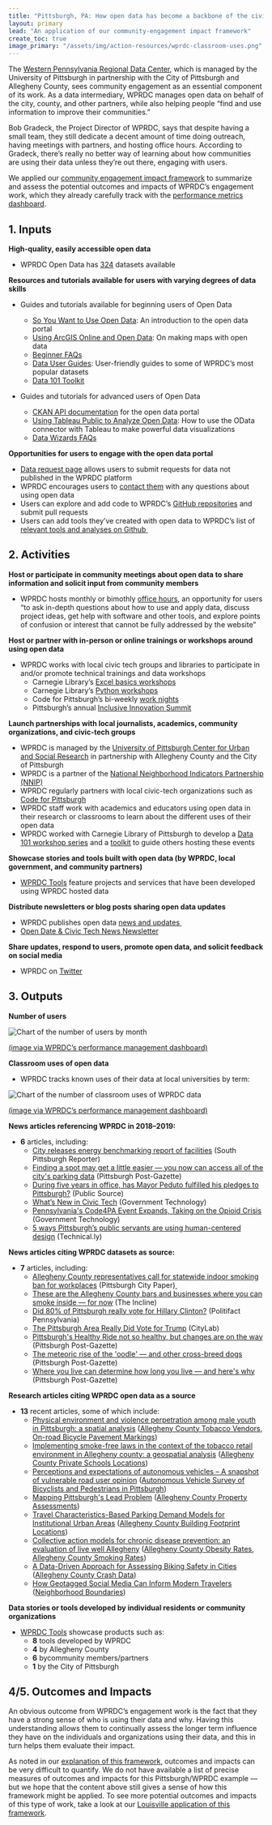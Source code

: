 ```yaml
---
title: "Pittsburgh, PA: How open data has become a backbone of the civic-tech ecosystem"
layout: primary
lead: "An application of our community-engagement impact framework"
create_toc: true
image_primary: "/assets/img/action-resources/wprdc-classroom-uses.png"
---
```


The [Western Pennsylvania Regional Data Center](http://www.wprdc.org/), which is managed by the University of Pittsburgh in partnership with the City of Pittsburgh and Allegheny County, sees community engagement as an essential component of its work. As a data intermediary, WPRDC manages open data on behalf of the city, county, and other partners, while also helping people “find and use information to improve their communities.”  

Bob Gradeck, the Project Director of WPRDC, says that despite having a small team, they still dedicate a decent amount of time doing outreach, having meetings with partners, and hosting office hours. According to Gradeck, there’s really no better way of learning about how communities are using their data unless they’re out there, engaging with users.

We applied our [community engagement impact framework](/action/impact-framework/) to summarize and assess the potential outcomes and impacts of WPRDC’s engagement work, which they already carefully track with the [performance metrics dashboard](https://tools.wprdc.org/analytics/wprdc-dashboard/). 

## 1. Inputs

**High-quality, easily accessible open data**

- WPRDC Open Data has [324](https://data.wprdc.org/dataset) datasets available 

**Resources and tutorials available for users with varying degrees of data skills**

- Guides and tutorials available for beginning users of Open Data
    - [So You Want to Use Open Data](http://www.wprdc.org/news/so-you-want-to-use-open-data/): An introduction to the open data portal
    - [Using ArcGIS Online and Open Data](http://www.wprdc.org/news/using-arcgis-online-and-open-data/): On making maps with open data
    - [Beginner FAQs](http://www.wprdc.org/beginner-faq/)  
    - [Data User Guides](http://tools.wprdc.org/guides/): User-friendly guides to some of WPRDC’s most popular datasets
    - [Data 101 Toolkit](https://docs.google.com/document/d/1VbfIQ80nkaVg87ttPqH4bxsJzBROBSy1VdvOCu_hoP0/edit)

- Guides and tutorials for advanced users of Open Data
    - [CKAN API documentation](https://docs.ckan.org/en/ckan-2.7.0/api/index.html) for the open data portal
    - [Using Tableau Public to Analyze Open Data](http://www.wprdc.org/news/using-tableau-public-to-analyze-open-data/): How to use the OData connector with Tableau to make powerful data visualizations
    - [Data Wizards FAQs](http://wprdc.org/category/wizard-faq)

**Opportunities for users to engage with the open data portal**

- [Data request page](https://data.wprdc.org/datarequest) allows users to submit requests for data not published in the WPRDC platform
- WPRDC encourages users to [contact them](http://www.wprdc.org/contact/) with any questions about using open data
- Users can explore and add code to WPRDC’s [GitHub repositories](https://github.com/WPRDC) and submit pull requests
- Users can add tools they’ve created with open data to WPRDC’s list of [relevant tools and analyses on Github ](https://github.com/WPRDC/list-of-WPRDC-relevant-tools-and-analyses)

## 2. Activities

**Host or participate in community meetings about open data to share information and solicit input from community members**

- WPRDC hosts monthly or bimothly [office hours](https://www.eventbrite.com/e/western-pennsylvania-regional-data-center-office-hours-tickets-65718996287#), an opportunity for users “to ask in-depth questions about how to use and apply data, discuss project ideas, get help with software and other tools, and explore points of confusion or interest that cannot be fully addressed by the website”

**Host or partner with in-person or online trainings or workshops around using open data**

- WPRDC works with local civic tech groups and libraries to participate in and/or promote technical trainings and data workshops
    - Carnegie Library’s [Excel basics workshops](https://www.carnegielibrary.org/event/excel-basics-3/)
    - Carnegie Library’s [Python workshops](https://www.carnegielibrary.org/event/on-ramp-to-python-2/)
    - Code for Pittsburgh’s bi-weekly [work nights](https://www.meetup.com/codeforpgh/events/261694364/)
    - Pittsburgh’s annual [Inclusive Innovation Summit](https://weinnovatepgh.net/inclusive-innovation-summit-2019/)

**Launch partnerships with local journalists, academics, community organizations, and civic-tech groups**

- WPRDC is managed by the [University of Pittsburgh Center for Urban and Social Research](https://ucsur.pitt.edu/) in partnership with Allegheny County and the City of Pittsburgh
- WPRDC is a partner of the [National Neighborhood Indicators Partnership (NNIP)](https://www.neighborhoodindicators.org/)
- WPRDC regularly partners with local civic-tech organizations such as [Code for Pittsburgh](https://codeforpittsburgh.github.io/)
- WPRDC staff work with academics and educators using open data in their research or classrooms to learn about the different uses of their open data
- WPRDC worked with Carnegie Library of Pittsburgh to develop a [Data 101 workshop series](http://www.wprdc.org/news/data-101-toolkit/) and a [toolkit](https://docs.google.com/document/d/1VbfIQ80nkaVg87ttPqH4bxsJzBROBSy1VdvOCu_hoP0/edit) to guide others hosting these events

**Showcase stories and tools built with open data (by WPRDC, local government, and community partners)**

- [WPRDC Tools](https://tools.wprdc.org/) feature projects and services that have been developed using WPRDC hosted data 

**Distribute newsletters or blog posts sharing open data updates**

- WPRDC publishes open data [news and updates ](http://www.wprdc.org/category/news/)
- [Open Date & Civic Tech News Newsletter](http://www.wprdc.org/newsletter/)

**Share updates, respond to users, promote open data, and solicit feedback on social media**

- WPRDC on [Twitter](https://twitter.com/wprdc?ref_src=twsrc%5Egoogle%7Ctwcamp%5Eserp%7Ctwgr%5Eauthor)

## 3. Outputs

**Number of users**

![Chart of the number of users by month](/assets/img/action-resources/wprdc-users.png)

[(image via WPRDC’s performance management dashboard)](https://tools.wprdc.org/analytics/wprdc-dashboard/)

**Classroom uses of open data**

- WPRDC tracks known uses of their data at local universities by term:

![Chart of the number of classroom uses of WPRDC data](/assets/img/action-resources/wprdc-classroom-uses.png)

[(image via WPRDC’s performance management dashboard)](https://tools.wprdc.org/analytics/wprdc-dashboard/)

**News articles referencing WPRDC in 2018–2019:**

- **6** articles, including:
    - [City releases energy benchmarking report of facilities](https://www.sopghreporter.com/story/2019/08/20/news/city-releases-energy-benchmarking-report-of-facilities/20070.html) (South Pittsburgh Reporter)
    - [Finding a spot may get a little easier — you now can access all of the city's parking data](https://www.post-gazette.com/business/tech-news/2019/07/11/open-data-western-pennsylvania-regional-center-pittsburgh-robert-gradeck-university-parking/stories/201907020005) (Pittsburgh Post-Gazette)
    - [During five years in office, has Mayor Peduto fulfilled his pledges to Pittsburgh?](https://www.publicsource.org/during-five-years-in-office-has-mayor-peduto-fulfilled-his-pledges-to-pittsburgh/) (Public Source)
    - [What’s New in Civic Tech](https://www.govtech.com/civic/Whats-New-in-Civic-Tech-Illinois-Maps-New-Health-Data.html) (Government Technology)
    - [Pennsylvania's Code4PA Event Expands, Taking on the Opioid Crisis](https://www.govtech.com/civic/Pennsylvanias-Code4PA-Event-Expands-Taking-on-the-Opioid-Crisis.html) (Government Technology)
    - [5 ways Pittsburgh’s public servants are using human-centered design](https://technical.ly/2018/10/02/open-data-pgh-robert-burack-5-ways-pittsburghs-public-servants-are-using-human-centered-design/) (Technical.ly)

**News articles citing WPRDC datasets as source:**

- **7** articles, including:
    - [Allegheny County representatives call for statewide indoor smoking ban for workplaces](https://www.pghcitypaper.com/pittsburgh/allegheny-county-representatives-call-for-statewide-indoor-smoking-ban-for-workplaces/Content?oid=10609362) (Pittsburgh City Paper)[ ](https://www.pghcitypaper.com/pittsburgh/allegheny-county-representatives-call-for-statewide-indoor-smoking-ban-for-workplaces/Content?oid=10609362)
    - [These are the Allegheny County bars and businesses where you can smoke inside — for now](https://archive.theincline.com/2017/05/09/these-are-the-allegheny-county-bars-and-businesses-where-you-can-smoke-inside-for-now/) (The Incline)
    - [Did 80% of Pittsburgh really vote for Hillary Clinton?](https://www.politifact.com/pennsylvania/statements/2017/jun/02/bill-peduto/did-80-percent-pittsburgh-really-vote-hillary-clin/) (Politifact Pennsylvania)
    - [The Pittsburgh Area Really Did Vote for Trump](https://www.citylab.com/equity/2017/06/peduto-trump-election-paris-climate-change/529029/) (CityLab)
    - [Pittsburgh's Healthy Ride not so healthy, but changes are on the way](https://www.post-gazette.com/local/city/2017/07/17/healthy-ride-pittsburgh-bike-rentals-bikeshare-programs-pa/stories/201707170010) (Pittsburgh Post-Gazette)
    - [The meteoric rise of the 'oodle' — and other cross-breed dogs](https://www.post-gazette.com/local/region/2017/09/25/dogs-goldendoodles-labradoodles-morkies-cocker-spaniels-jack-russels-pets/stories/201709250008) (Pittsburgh Post-Gazette)
    - [Where you live can determine how long you live — and here's why](https://www.post-gazette.com/news/health/2017/08/28/Pittsburgh-lifespan-linked-health-income-education-McKeesport-Upper-St-Clair-where-live/stories/201708110129) (Pittsburgh Post-Gazette)

**Research articles citing WPRDC open data as a source**

- **13** recent articles, some of which include:
    - [Physical environment and violence perpetration among male youth in Pittsburgh: a spatial analysis](https://injuryprevention.bmj.com/content/early/2019/07/12/injuryprev-2019-043356.abstract) ([Allegheny County Tobacco Vendors](https://data.wprdc.org/dataset/allegheny-county-tobacco-vendors), [On-road Bicycle Pavement Markings](https://data.wprdc.org/dataset/on-road-bicycle-pavement-markings))
    - [Implementing smoke-free laws in the context of the tobacco retail environment in Allegheny county: a geospatial analysis](http://d-scholarship.pitt.edu/36331/) ([Allegheny County Private Schools Locations](https://data.wprdc.org/dataset/allegheny-county-private-schools-locations))
    - [Perceptions and expectations of autonomous vehicles – A snapshot of vulnerable road user opinion](https://www.sciencedirect.com/science/article/pii/S0040162518316603) ([Autonomous Vehicle Survey of Bicyclists and Pedestrians in Pittsburgh](https://data.wprdc.org/dataset/autonomous-vehicle-survey-of-bicyclists-and-pedestrians))
    - [Mapping Pittsburgh's Lead Problem](http://d-scholarship.pitt.edu/33273/) ([Allegheny County Property Assessments](https://data.wprdc.org/dataset/property-assessments))
    - [Travel Characteristics-Based Parking Demand Models for Institutional Urban Areas](http://d-scholarship.pitt.edu/35481/) ([Allegheny County Building Footprint Locations](https://data.wprdc.org/dataset/allegheny-county-building-footprint-locations))
    - [Collective action models for chronic disease prevention: an evaluation of live well Allegheny](http://d-scholarship.pitt.edu/36268/) ([Allegheny County Obesity Rates](https://catalog.data.gov/dataset/allegheny-county-obesity-rates), [Allegheny County Smoking Rates](https://catalog.data.gov/dataset/allegheny-county-smoking-rates)) 
    - [A Data-Driven Approach for Assessing Biking Safety in Cities](https://arxiv.org/pdf/1902.05015) ([Allegheny County Crash Data](https://catalog.data.gov/dataset/allegheny-county-crash-data))
    - [How Geotagged Social Media Can Inform Modern Travelers](https://kilthub.cmu.edu/articles/How_Geotagged_Social_Media_Can_Inform_Modern_Travelers/6719870) ([Neighborhood Boundaries](https://data.wprdc.org/dataset/neighborhoods1))

**Data stories or tools developed by individual residents or community organizations**

- [WPRDC Tools](https://tools.wprdc.org/) showcase products such as: 
    - **8** tools developed by WPRDC 
    - **4** by Allegheny County
    - **6** bycommunity members/partners
    - **1** by the City of Pittsburgh

## 4/5. Outcomes and Impacts

An obvious outcome from WPRDC’s engagement work is the fact that they have a strong sense of who is using their data and why. Having this understanding allows them to continually assess the longer term influence they have on the individuals and organizations using their data, and this in turn helps them evaluate their impact.

As noted in our [explanation of this framework](https://communities.sunlightfoundation.com/action/impact-framework/#using-this-framework), outcomes and impacts can be very difficult to quantify. We do not have available a list of precise measures of outcomes and impacts for this Pittsburgh/WPRDC example — but we hope that the content above still gives a sense of how this framework might be applied. To see more potential outcomes and impacts of this type of work, take a look at our [Louisville application of this framework](/action/impact-framework/louisville/).
